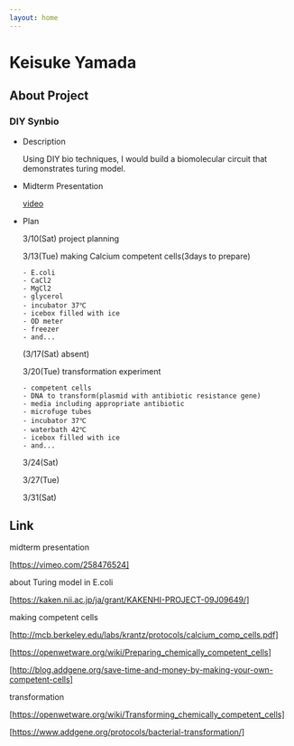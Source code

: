 ```yaml
---
layout: home
---
```


# Keisuke Yamada

## About Project
### DIY Synbio
- Description

  Using DIY bio techniques, I would build a biomolecular circuit that demonstrates turing model.
- Midterm Presentation

    [video](https://vimeo.com/258476524)

- Plan

    3/10(Sat) project planning

    3/13(Tue) making Calcium competent cells(3days to prepare)
    
      - E.coli
      - CaCl2
      - MgCl2
      - glycerol
      - incubator 37℃
      - icebox filled with ice
      - OD meter
      - freezer
      - and...

    (3/17(Sat) absent)

    3/20(Tue) transformation experiment
      
      - competent cells
      - DNA to transform(plasmid with antibiotic resistance gene)
      - media including appropriate antibiotic
      - microfuge tubes
      - incubator 37℃
      - waterbath 42℃
      - icebox filled with ice
      - and...
      
    3/24(Sat) 

    3/27(Tue) 

    3/31(Sat) 

## Link
midterm presentation

[https://vimeo.com/258476524]

about Turing model in E.coli

[https://kaken.nii.ac.jp/ja/grant/KAKENHI-PROJECT-09J09649/]

making competent cells

[http://mcb.berkeley.edu/labs/krantz/protocols/calcium_comp_cells.pdf]

[https://openwetware.org/wiki/Preparing_chemically_competent_cells]

[http://blog.addgene.org/save-time-and-money-by-making-your-own-competent-cells]

transformation

[https://openwetware.org/wiki/Transforming_chemically_competent_cells]

[https://www.addgene.org/protocols/bacterial-transformation/]

